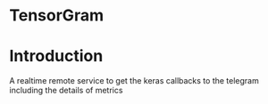 # TensorGram

# Introduction
A realtime remote service to get the keras callbacks to the telegram including the details of metrics 
